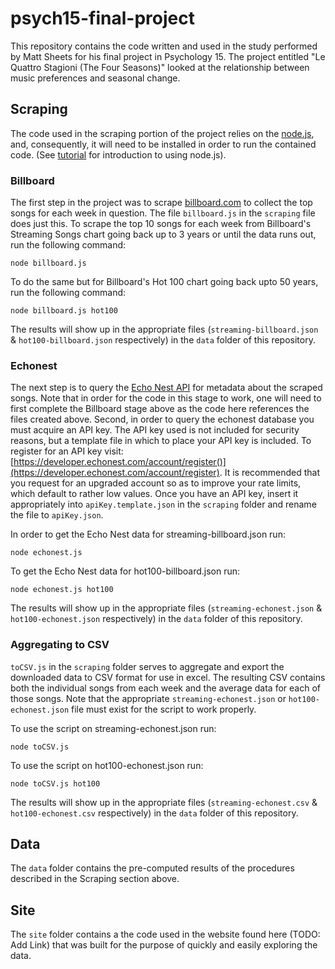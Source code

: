 psych15-final-project
=====================

This repository contains the code written and used in the study performed by Matt Sheets for his final project in Psychology 15. The project entitled "Le Quattro Stagioni (The Four Seasons)" looked at the relationship between music preferences and seasonal change.

Scraping
--------

The code used in the scraping portion of the project relies on the [node.js](http://nodejs.org/), and, consequently, it will need to be installed in order to run the contained code. (See [tutorial](http://blog.modulus.io/absolute-beginners-guide-to-nodejs) for introduction to using node.js).

### Billboard ###

The first step in the project was to scrape [billboard.com](billboard.com) to collect the top songs for each week in question. The file `billboard.js` in the `scraping` file does just this. To scrape the top 10 songs for each week from Billboard's Streaming Songs chart going back up to 3 years or until the data runs out, run the following command:

	node billboard.js

To do the same but for Billboard's Hot 100 chart going back upto 50 years, run the following command:

	node billboard.js hot100

The results will show up in the appropriate files (`streaming-billboard.json` & `hot100-billboard.json` respectively) in the `data` folder of this repository.

### Echonest ###

The next step is to query the [Echo Nest API](http://echonest.com/) for metadata about the scraped songs. Note that in order for the code in this stage to work, one will need to first complete the Billboard stage above as the code here references the files created above. Second, in order to query the echonest database you must acquire an API key. The API key used is not included for security reasons, but a template file in which to place your API key is included. To register for an API key visit: [https://developer.echonest.com/account/register()](https://developer.echonest.com/account/register). It is recommended that you request for an upgraded account so as to improve your rate limits, which default to rather low values. Once you have an API key, insert it appropriately into `apiKey.template.json` in the `scraping` folder and rename the file to `apiKey.json`.

In order to get the Echo Nest data for streaming-billboard.json run:

	node echonest.js

To get the Echo Nest data for hot100-billboard.json run:

	node echonest.js hot100

The results will show up in the appropriate files (`streaming-echonest.json` & `hot100-echonest.json` respectively) in the `data` folder of this repository.

### Aggregating to CSV ###

`toCSV.js` in the `scraping` folder serves to aggregate and export the downloaded data to CSV format for use in excel. The resulting CSV contains both the individual songs from each week and the average data for each of those songs. Note that the appropriate `streaming-echonest.json` or `hot100-echonest.json` file must exist for the script to work properly.

To use the script on streaming-echonest.json run:

	node toCSV.js

To use the script on hot100-echonest.json run:

	node toCSV.js hot100

The results will show up in the appropriate files (`streaming-echonest.csv` & `hot100-echonest.csv` respectively) in the `data` folder of this repository.


Data
----

The `data` folder contains the pre-computed results of the procedures described in the Scraping section above.

Site
----

The `site` folder contains a the code used in the website found here (TODO: Add Link) that was built for the purpose of quickly and easily exploring the data.


